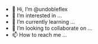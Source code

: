 - 👋 Hi, I’m @undobleflex
- 👀 I’m interested in ...
- 🌱 I’m currently learning ...
- 💞️ I’m looking to collaborate on ...
- 📫 How to reach me ...

<!---
undobleflex/undobleflex is a ✨ special ✨ repository because its `README.md` (this file) appears on your GitHub profile.
You can click the Preview link to take a look at your changes.
--->

